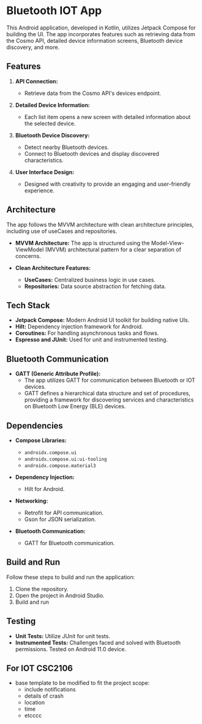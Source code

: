 # Bluetooth IOT App

This Android application, developed in Kotlin, utilizes Jetpack Compose for building the UI. The app incorporates features such as retrieving data from the Cosmo API, detailed device information screens, Bluetooth device discovery, and more.

## Features

1. **API Connection:**
   - Retrieve data from the Cosmo API's devices endpoint.

2. **Detailed Device Information:**
   - Each list item opens a new screen with detailed information about the selected device.

3. **Bluetooth Device Discovery:**
   - Detect nearby Bluetooth devices.
   - Connect to Bluetooth devices and display discovered characteristics.

4. **User Interface Design:**
   - Designed with creativity to provide an engaging and user-friendly experience.

## Architecture

The app follows the MVVM architecture with clean architecture principles, including use of useCases and repositories.

- **MVVM Architecture:** The app is structured using the Model-View-ViewModel (MVVM) architectural pattern for a clear separation of concerns.

- **Clean Architecture Features:**
  - **UseCases:** Centralized business logic in use cases.
  - **Repositories:** Data source abstraction for fetching data.

## Tech Stack

- **Jetpack Compose:** Modern Android UI toolkit for building native UIs.
- **Hilt:** Dependency injection framework for Android.
- **Coroutines:** For handling asynchronous tasks and flows.
- **Espresso and JUnit:** Used for unit and instrumented testing.

## Bluetooth Communication

- **GATT (Generic Attribute Profile):**
  - The app utilizes GATT for communication between Bluetooth or IOT devices.
  - GATT defines a hierarchical data structure and set of procedures, providing a framework for discovering services and characteristics on Bluetooth Low Energy (BLE) devices.

## Dependencies

- **Compose Libraries:**
  - `androidx.compose.ui`
  - `androidx.compose.ui:ui-tooling`
  - `androidx.compose.material3`

- **Dependency Injection:**
  - Hilt for Android.

- **Networking:**
  - Retrofit for API communication.
  - Gson for JSON serialization.

- **Bluetooth Communication:**
  - GATT for Bluetooth communication.

## Build and Run

Follow these steps to build and run the application:

1. Clone the repository.
2. Open the project in Android Studio.
3. Build and run

## Testing

- **Unit Tests:** Utilize JUnit for unit tests.
- **Instrumented Tests:** Challenges faced and solved with Bluetooth permissions. Tested on Android 11.0 device.

## For IOT CSC2106

- base template to be modified to fit the project scope:
  - include notifications 
  - details of crash
  - location
  - time
  - etcccc